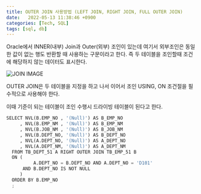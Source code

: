 ```yaml
---
title: OUTER JOIN 사용방법 (LEFT JOIN, RIGHT JOIN, FULL OUTER JOIN)
date:   2022-05-13 11:38:46 +0900
categories: [Tech, SQL]
tags: [sql, db]
---
```

Oracle에서 INNER(내부) Join과 Outer(외부) 조인이 있는데 여기서 외부조인은 동일한 값이 없는 행도 반환할 때 사용하는 구문이라고 한다. 즉 두 테이블을 조인할때 조건에 해당하지 않는 데이터도 표시한다.

![JOIN IMAGE](https://user-images.githubusercontent.com/85277660/210567056-bb61b72a-e484-4279-8110-b979521b37b1.png)

OUTER JOIN은 두 테이블을 지정을 하고 나서 이어서 조인 USING, ON 조건절을 필수적으로 사용해야 한다. 

이때 기준이 되는 테이블이 조인 수행시 드라이빙 테이블이 된다고 한다. 

```py
SELECT NVL(B.EMP_NO , '(Null)') AS B_EMP_NO
     , NVL(B.EMP_NM , '(Null)') AS B_EMP_NM
     , NVL(B.JOB_NM , '(Null)') AS B_JOB_NM
     , NVL(B.DEPT_NO, '(Null)') AS B_DEPT_NO
     , NVL(A.DEPT_NO, '(Null)') AS A_DEPT_NO
     , NVL(A.DEPT_NM, '(Null)') AS A_DEPT_NM
  FROM TB_DEPT_51 A RIGHT OUTER JOIN TB_EMP_51 B
  ON (
          A.DEPT_NO = B.DEPT_NO AND A.DEPT_NO = 'D101'
      AND B.DEPT_NO IS NOT NULL
     )
  ORDER BY B.EMP_NO
  ;
```